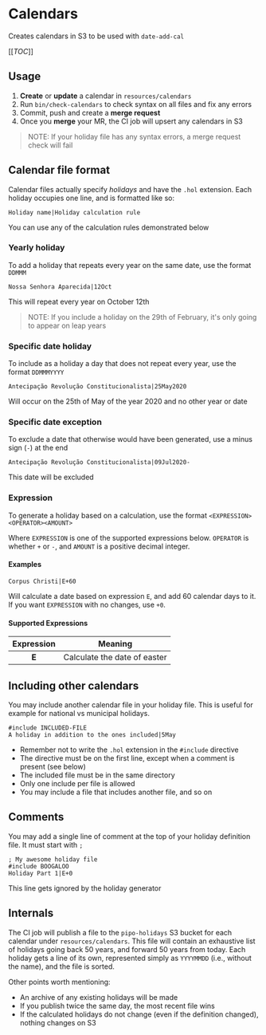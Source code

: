 # Calendars

Creates calendars in S3 to be used with `date-add-cal`

[[_TOC_]]

## Usage

1. **Create** or **update** a calendar in `resources/calendars`
1. Run `bin/check-calendars` to check syntax on all files and fix any errors
1. Commit, push and create a **merge request**
1. Once you **merge** your MR, the CI job will upsert any calendars in S3

> NOTE: If your holiday file has any syntax errors, a merge request check will fail

## Calendar file format
Calendar files actually specify *holidays* and have the `.hol` extension. Each holiday occupies one line, and is formatted like so:

```
Holiday name|Holiday calculation rule
```

You can use any of the calculation rules demonstrated below

### Yearly holiday
To add a holiday that repeats every year on the same date, use the format `DDMMM`

```
Nossa Senhora Aparecida|12Oct
```

This will repeat every year on October 12th

> NOTE: If you include a holiday on the 29th of February,
> it's only going to appear on leap years

### Specific date holiday
To include as a holiday a day that does not repeat every year, use the format `DDMMMYYYY`

```
Antecipação Revolução Constitucionalista|25May2020
```

Will occur on the 25th of May of the year 2020 and no other year or date

### Specific date exception
To exclude a date that otherwise would have been generated, use a minus sign (`-`) at the end

```
Antecipação Revolução Constitucionalista|09Jul2020-
```

This date will be excluded

### Expression
To generate a holiday based on a calculation, use the format `<EXPRESSION><OPERATOR><AMOUNT>`

Where `EXPRESSION` is one of the supported expressions below. `OPERATOR` is whether `+` or `-`, and `AMOUNT` is a positive decimal integer.

#### Examples

```
Corpus Christi|E+60
```

Will calculate a date based on expression `E`, and add 60 calendar days to it. If you want `EXPRESSION` with no changes, use `+0`.

#### Supported Expressions
| Expression | Meaning                      |
| :---:      |  :------:                    |
| **E**      | Calculate the date of easter |

## Including other calendars
You may include another calendar file in your holiday file. This is useful for example for national vs municipal holidays.

```
#include INCLUDED-FILE
A holiday in addition to the ones included|5May
```

* Remember not to write the `.hol` extension in the `#include` directive
* The directive must be on the first line, except when a comment is present (see below)
* The included file must be in the same directory
* Only one include per file is allowed
* You may include a file that includes another file, and so on

## Comments
You may add a single line of comment at the top of your holiday definition file. It must start with `;`

```
; My awesome holiday file
#include BOOGALOO
Holiday Part 1|E+0
```

This line gets ignored by the holiday generator

## Internals
The CI job will publish a file to the `pipo-holidays` S3 bucket for each calendar under `resources/calendars`.
This file will contain an exhaustive list of holidays going back 50 years, and forward 50 years from today.
Each holiday gets a line of its own, represented simply as `YYYYMMDD` (i.e., without the name), and the file is sorted.

Other points worth mentioning:
* An archive of any existing holidays will be made
* If you publish twice the same day, the most recent file wins
* If the calculated holidays do not change (even if the definition changed), nothing changes on S3 
